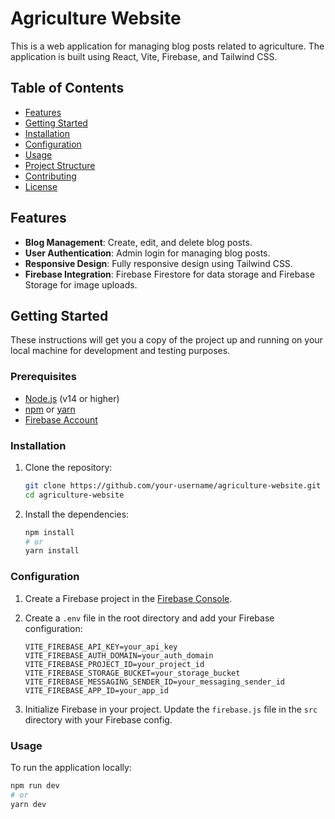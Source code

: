 # Agriculture Website

This is a web application for managing blog posts related to agriculture. The application is built using React, Vite, Firebase, and Tailwind CSS.

## Table of Contents

- [Features](#features)
- [Getting Started](#getting-started)
- [Installation](#installation)
- [Configuration](#configuration)
- [Usage](#usage)
- [Project Structure](#project-structure)
- [Contributing](#contributing)
- [License](#license)

## Features

- **Blog Management**: Create, edit, and delete blog posts.
- **User Authentication**: Admin login for managing blog posts.
- **Responsive Design**: Fully responsive design using Tailwind CSS.
- **Firebase Integration**: Firebase Firestore for data storage and Firebase Storage for image uploads.

## Getting Started

These instructions will get you a copy of the project up and running on your local machine for development and testing purposes.

### Prerequisites

- [Node.js](https://nodejs.org/en/download/) (v14 or higher)
- [npm](https://www.npmjs.com/get-npm) or [yarn](https://yarnpkg.com/getting-started/install)
- [Firebase Account](https://firebase.google.com/)

### Installation

1. Clone the repository:
    ```sh
    git clone https://github.com/your-username/agriculture-website.git
    cd agriculture-website
    ```

2. Install the dependencies:
    ```sh
    npm install
    # or
    yarn install
    ```

### Configuration

1. Create a Firebase project in the [Firebase Console](https://console.firebase.google.com/).
2. Create a `.env` file in the root directory and add your Firebase configuration:
    ```env
    VITE_FIREBASE_API_KEY=your_api_key
    VITE_FIREBASE_AUTH_DOMAIN=your_auth_domain
    VITE_FIREBASE_PROJECT_ID=your_project_id
    VITE_FIREBASE_STORAGE_BUCKET=your_storage_bucket
    VITE_FIREBASE_MESSAGING_SENDER_ID=your_messaging_sender_id
    VITE_FIREBASE_APP_ID=your_app_id
    ```

3. Initialize Firebase in your project. Update the `firebase.js` file in the `src` directory with your Firebase config.

### Usage

To run the application locally:
```sh
npm run dev
# or
yarn dev

